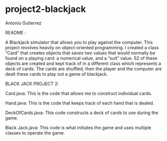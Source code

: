# project2-blackjack

Antonio Gutierrez

README : 

A Blackjack simulator that allows you to play against the computer.  This project revolves heavily on object-oriented programming.  I created a class “Card” that creates objects that saves two values that would normally be found on a playing card: a numerical value, and a “suit” value.  52 of these objects are created and kept track of in a different class which represents a deck of cards.  The cards are shuffled, then the player and the computer are dealt these cards to play out a game of blackjack.

BLACK JACK PROJECT 2:

Card.java:  This is the code that allows me to construct individual cards.  

Hand.java:  This is the code that keeps track of each hand that is dealed.

DeckOfCards.java:  This code constructs a deck of cards to use during the game.  

Black Jack.java:  This code is what initiates the game and uses multiple classes to operate the game.  
